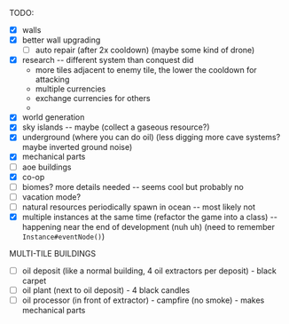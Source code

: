 TODO:
- [x] walls
- [x] better wall upgrading
  - [ ] auto repair (after 2x cooldown) (maybe some kind of drone)
- [x] research -- different system than conquest did 
  - more tiles adjacent to enemy tile, the lower the cooldown for attacking
  - multiple currencies
  - exchange currencies for others
  - 
- [x] world generation
- [x] sky islands -- maybe (collect a gaseous resource?)
- [x] underground (where you can do oil) (less digging more cave systems? maybe inverted ground noise)
- [x] mechanical parts
- [ ] aoe buildings
- [x] co-op
- [ ] biomes? more details needed -- seems cool but probably no
- [ ] vacation mode?
- [ ] natural resources periodically spawn in ocean -- most likely not
- [x] multiple instances at the same time (refactor the game into a class) -- happening near the end of development (nuh uh)
  (need to remember `Instance#eventNode()`)

MULTI-TILE BUILDINGS
- [ ] oil deposit (like a normal building, 4 oil extractors per deposit) - black carpet
- [ ] oil plant (next to oil deposit) - 4 black candles 
- [ ] oil processor (in front of extractor) - campfire (no smoke) - makes mechanical parts